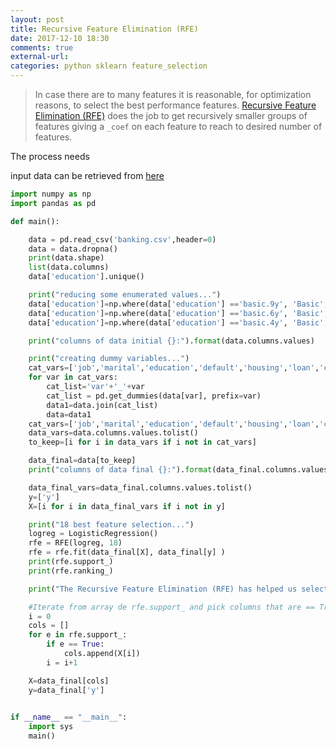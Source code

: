 ```yaml
---
layout: post
title: Recursive Feature Elimination (RFE)
date: 2017-12-10 18:30
comments: true
external-url:
categories: python sklearn feature_selection
---
```


> In case there are to many features it is reasonable, for optimization reasons, to select the best performance features. [Recursive Feature Elimination (RFE)](http://scikit-learn.org/stable/modules/generated/sklearn.feature_selection.RFE.html) does the job to get recursively smaller groups of features giving a `_coef` on each feature to reach to desired number of features.

The process needs 

input data can be retrieved from [here](https://raw.githubusercontent.com/madmashup/targeted-marketing-predictive-engine/master/banking.csv)


```python
import numpy as np
import pandas as pd

def main(): 

	data = pd.read_csv('banking.csv',header=0)
	data = data.dropna()
	print(data.shape)
	list(data.columns)
	data['education'].unique()

	print("reducing some enumerated values...")
	data['education']=np.where(data['education'] =='basic.9y', 'Basic', data['education'])
	data['education']=np.where(data['education'] =='basic.6y', 'Basic', data['education'])
	data['education']=np.where(data['education'] =='basic.4y', 'Basic', data['education'])

	print("columns of data initial {}:").format(data.columns.values)

	print("creating dummy variables...")
	cat_vars=['job','marital','education','default','housing','loan','contact','month','day_of_week','poutcome']
	for var in cat_vars:
	    cat_list='var'+'_'+var
	    cat_list = pd.get_dummies(data[var], prefix=var)
	    data1=data.join(cat_list)
	    data=data1
	cat_vars=['job','marital','education','default','housing','loan','contact','month','day_of_week','poutcome']
	data_vars=data.columns.values.tolist()
	to_keep=[i for i in data_vars if i not in cat_vars]

	data_final=data[to_keep]
	print("columns of data final {}:").format(data_final.columns.values)

	data_final_vars=data_final.columns.values.tolist()
	y=['y']
	X=[i for i in data_final_vars if i not in y]

	print("18 best feature selection...")
	logreg = LogisticRegression()
	rfe = RFE(logreg, 18)
	rfe = rfe.fit(data_final[X], data_final[y] )
	print(rfe.support_)
	print(rfe.ranking_)

	print("The Recursive Feature Elimination (RFE) has helped us select the following features:")

	#Iterate from array de rfe.support_ and pick columns that are == True
	i = 0
	cols = []
	for e in rfe.support_:
	    if e == True:
	        cols.append(X[i])
	    i = i+1

	X=data_final[cols]
	y=data_final['y']
	

if __name__ == "__main__":
    import sys
    main()

```
